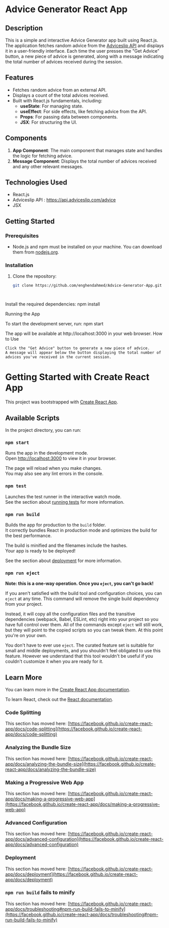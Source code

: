 # Advice Generator React App

## Description
This is a simple and interactive Advice Generator app built using React.js. The application fetches random advice from the [Adviceslip API](https://api.adviceslip.com/) and displays it in a user-friendly interface. Each time the user presses the "Get Advice" button, a new piece of advice is generated, along with a message indicating the total number of advices received during the session.

## Features
- Fetches random advice from an external API.
- Displays a count of the total advices received.
- Built with React.js fundamentals, including:
  - **useState**: For managing state.
  - **useEffect**: For side effects, like fetching advice from the API.
  - **Props**: For passing data between components.
  - **JSX**: For structuring the UI.

## Components
1. **App Component**: The main component that manages state and handles the logic for fetching advice.
2. **Message Component**: Displays the total number of advices received and any other relevant messages.

## Technologies Used
- React.js
- Adviceslip API : https://api.adviceslip.com/advice
- JSX

## Getting Started

### Prerequisites
- Node.js and npm must be installed on your machine. You can download them from [nodejs.org](https://nodejs.org/).

### Installation
1. Clone the repository:
   ```bash
   git clone https://github.com/enghendahmed/Advice-Generator-App.git




Install the required dependencies: npm install





Running the App

To start the development server, run: npm start

The app will be available at http://localhost:3000 in your web browser.
How to Use

    Click the "Get Advice" button to generate a new piece of advice.
    A message will appear below the button displaying the total number of advices you've received in the current session.


    
# Getting Started with Create React App

This project was bootstrapped with [Create React App](https://github.com/facebook/create-react-app).

## Available Scripts

In the project directory, you can run:

### `npm start`

Runs the app in the development mode.\
Open [http://localhost:3000](http://localhost:3000) to view it in your browser.

The page will reload when you make changes.\
You may also see any lint errors in the console.

### `npm test`

Launches the test runner in the interactive watch mode.\
See the section about [running tests](https://facebook.github.io/create-react-app/docs/running-tests) for more information.

### `npm run build`

Builds the app for production to the `build` folder.\
It correctly bundles React in production mode and optimizes the build for the best performance.

The build is minified and the filenames include the hashes.\
Your app is ready to be deployed!

See the section about [deployment](https://facebook.github.io/create-react-app/docs/deployment) for more information.

### `npm run eject`

**Note: this is a one-way operation. Once you `eject`, you can't go back!**

If you aren't satisfied with the build tool and configuration choices, you can `eject` at any time. This command will remove the single build dependency from your project.

Instead, it will copy all the configuration files and the transitive dependencies (webpack, Babel, ESLint, etc) right into your project so you have full control over them. All of the commands except `eject` will still work, but they will point to the copied scripts so you can tweak them. At this point you're on your own.

You don't have to ever use `eject`. The curated feature set is suitable for small and middle deployments, and you shouldn't feel obligated to use this feature. However we understand that this tool wouldn't be useful if you couldn't customize it when you are ready for it.

## Learn More

You can learn more in the [Create React App documentation](https://facebook.github.io/create-react-app/docs/getting-started).

To learn React, check out the [React documentation](https://reactjs.org/).

### Code Splitting

This section has moved here: [https://facebook.github.io/create-react-app/docs/code-splitting](https://facebook.github.io/create-react-app/docs/code-splitting)

### Analyzing the Bundle Size

This section has moved here: [https://facebook.github.io/create-react-app/docs/analyzing-the-bundle-size](https://facebook.github.io/create-react-app/docs/analyzing-the-bundle-size)

### Making a Progressive Web App

This section has moved here: [https://facebook.github.io/create-react-app/docs/making-a-progressive-web-app](https://facebook.github.io/create-react-app/docs/making-a-progressive-web-app)

### Advanced Configuration

This section has moved here: [https://facebook.github.io/create-react-app/docs/advanced-configuration](https://facebook.github.io/create-react-app/docs/advanced-configuration)

### Deployment

This section has moved here: [https://facebook.github.io/create-react-app/docs/deployment](https://facebook.github.io/create-react-app/docs/deployment)

### `npm run build` fails to minify

This section has moved here: [https://facebook.github.io/create-react-app/docs/troubleshooting#npm-run-build-fails-to-minify](https://facebook.github.io/create-react-app/docs/troubleshooting#npm-run-build-fails-to-minify)
